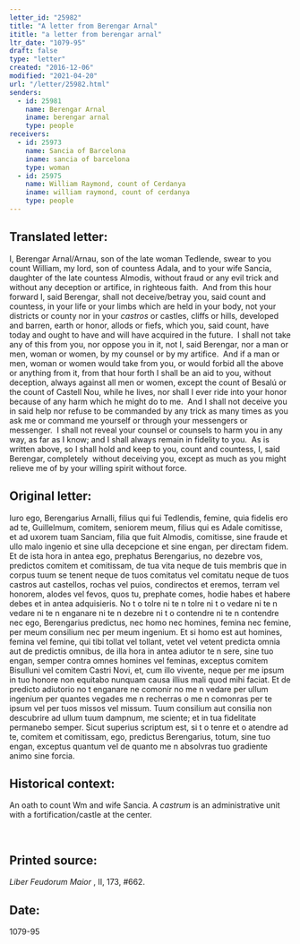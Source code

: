 ```yaml
---
letter_id: "25982"
title: "A letter from Berengar Arnal"
ititle: "a letter from berengar arnal"
ltr_date: "1079-95"
draft: false
type: "letter"
created: "2016-12-06"
modified: "2021-04-20"
url: "/letter/25982.html"
senders:
  - id: 25981
    name: Berengar Arnal
    iname: berengar arnal
    type: people
receivers:
  - id: 25973
    name: Sancia of Barcelona
    iname: sancia of barcelona
    type: woman
  - id: 25975
    name: William Raymond, count of Cerdanya
    iname: william raymond, count of cerdanya
    type: people
---
```

<h2> Translated letter:</h2><p>I, Berengar Arnal/Arnau, son of the late woman Tedlende, swear to you count William, my lord, son of countess Adala, and to your wife Sancia, daughter of the late countess Almodis, without fraud or any evil trick and without any deception or artifice, in righteous faith.&nbsp; And from this hour forward I, said Berengar, shall not deceive/betray you, said count and countess, in your life or your limbs which are held in your body, not your districts or county nor in your <i>castros </i>or castles, cliffs or hills, developed and barren, earth or honor, allods or fiefs, which you, said count, have today and ought to have and will have acquired in the future.&nbsp; I shall not take any of this from you, nor oppose you in it, not I, said Berengar, nor a man or men, woman or women, by my counsel or by my artifice.&nbsp; And if a man or men, woman or women would take from you, or would forbid all the above or anything from it, from that hour forth I shall be an aid to you, without deception, always against all men or women, except the count of Besalú or the count of Castell Nou, while he lives, nor shall I ever ride into your honor because of any harm which he might do to me.&nbsp; And I shall not deceive you in said help nor refuse to be commanded by any trick as many times as you ask me or command me yourself or through your messengers or messenger.&nbsp; I shall not reveal your counsel or counsels to harm you in any way, as far as I know; and I shall always remain in fidelity to you.&nbsp; As is written above, so I shall hold and keep to you, count and countess, I, said Berengar, completely&nbsp; without deceiving you, except as much as you might relieve me of by your willing spirit without force.&nbsp;</p><h2 class="mt-4"> Original letter:</h2><p>Iuro ego, Berengarius Arnalli, filius qui fui Tedlendis, femine, quia fidelis ero ad te, Guillelmum, comitem, seniorem meum, filius qui es Adale comitisse, et ad uxorem tuam Sanciam, filia que fuit Almodis, comitisse, sine fraude et ullo malo ingenio et sine ulla decepcione et sine engan, per directam fidem. Et de ista hora in antea ego, prephatus Berengarius, no dezebre vos, predictos comitem et comitissam, de tua vita neque de tuis membris que in corpus tuum se tenent neque de tuos comitatus vel comitatu neque de tuos castros aut castellos, rochas vel puios, condirectos et eremos, terram vel honorem, alodes vel fevos, quos tu, prephate comes, hodie habes et habere debes et in antea adquisieris. No t o tolre ni te n tolre ni t o vedare ni te n vedare ni te n enganare ni te n dezebre ni t o contendre ni te n contendre nec ego, Berengarius predictus, nec homo nec homines, femina nec femine, per meum consilium nec per meum ingenium. Et si homo est aut homines, femina vel femine, qui tibi tollat vel tollant, vetet vel vetent predicta omnia aut de predictis omnibus, de illa hora in antea adiutor te n sere, sine tuo engan, semper contra omnes homines vel feminas, exceptus comitem Bisulluni vel comitem Castri Novi, et, cum illo vivente, neque per me ipsum in tuo honore non equitabo nunquam causa illius mali quod mihi faciat. Et de predicto adiutorio no t enganare ne comonir no me n ve­dare per ullum ingenium per quantes vegades me n recherras o me n comonras per te ipsum vel per tuos missos vel missum. Tuum consilium aut consilia non descubrire ad ullum tuum dampnum, me sciente; et in tua fidelitate permanebo semper. Sicut superius scriptum est, si t o tenre et o atendre ad te, comitem et comitissam, ego, predictus Berenga­rius, totum, sine tuo engan, exceptus quantum vel de quanto me n absolvras tuo gradiente animo sine forcia.</p><h2 class="mt-4"> Historical context:</h2><p>An oath to count Wm and wife Sancia. A <i>castrum</i> is an administrative unit with a fortification/castle at the center.</p><p>&nbsp;</p><h2 class="mt-4"> Printed source:</h2><p><i>Liber Feudorum Maior</i> , II, 173, #662.</p><h2 class="mt-4"> Date:</h2>1079-95